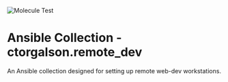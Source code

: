 ![Molecule Test](https://github.com/ctorgalson/remote_dev/workflows/Molecule%20Test/badge.svg)

# Ansible Collection - ctorgalson.remote_dev

An Ansible collection designed for setting up remote web-dev workstations.
